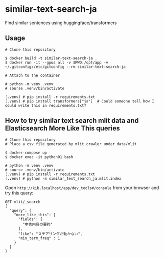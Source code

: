 # similar-text-search-ja
Find similar sentences using huggingface/transformers

## Usage

```
# Clone this repository

$ docker build -t similar-text-search-ja .
$ docker run -it --gpus all -v $PWD:/opt/app -v ~/.gitconfig:/etc/gitconfig --rm similar-text-search-ja

# Attach to the container

# python -m venv .venv
# sourse .venv/bin/activate 

(.venv) # pip install -r requirements.txt
(.venv) # pip install transformers["ja"]  # Could someone tell how I could write this in requirements.txt?
```

## How to try similar text search mlit data and Elasticsearch More Like This queries

```
# Clone this repository
# Place a csv file generated by mlit.crawler under data/mlit

$ docker-compose up
$ docker exec -it python01 bash

# python -m venv .venv
# sourse .venv/bin/activate 
(.venv) # pip install -r requirements.txt
(.venv) # python -m similar_text_search_ja.mlit.index
```

Open `http://kib.localhost/app/dev_tools#/console` from your browser and try this query:
```
GET mlit/_search
{
  "query": {
    "more_like_this": {
      "fields": [
        "申告内容の要約"
      ],
      "like": "ステアリングが動かない",
      "min_term_freq" : 1
    }
  }
}
```